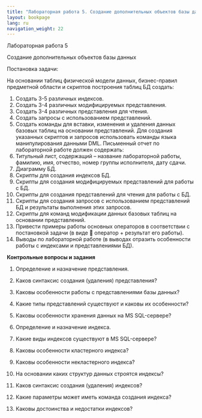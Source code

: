 ```yaml
---
title: "Лабораторная работа 5. Создание дополнительных объектов базы данных"
layout: bookpage
lang: ru
navigation_weight: 22
---
```


Лабораторная работа 5

Создание дополнительных объектов базы данных

Постановка задачи:

На основании таблиц физической модели данных, бизнес-правил предметной области и скриптов построения таблиц БД создать:

1.	Создать 3-5 различных индексов.
2.	Создать 3-4 различных модифицируемых представления.
3.	Создать 3-4 различных представления для чтения.
4.	Создать запросы с использованием представлений.
5.	Создать команды для вставки, изменения и удаления данных базовых таблиц на основании представлений.
Для	создания	указанных	скриптов	и	запросов	использовать команды языка манипулирования данными DML.
Письменный отчет по лабораторной работе должен содержать:
1.	Титульный лист, содержащий – название лабораторной работы, фамилию, имя, отчество, номер группы исполнителя, дату сдачи.
2.	Диаграмму БД.
3.	Скрипты для создания индексов БД.
4.	Скрипты	для	создания	модифицируемых	представлений	для работы с БД.
5.	Скрипты для создания представлений для чтения для работы с БД.
6.	Скрипты	для	создания	запросов	с	использованием представлений БД и результаты выполнения этих запросов.
7.	Скрипты для команд модификации данных базовых таблиц на основании представлений.
8.	Привести примеры работы основных операторов в соответствии с постановкой задачи (в виде  оператор + результат его работы).
9.	Выводы	по	лабораторной	работе	(в	выводах	отразить особенности работы с индексами и представлениями БД).

**Контрольные вопросы и задания**

1.	Определение и назначение представления.
2.	Каков синтаксис создания (удаления) представления?
3.	Каковы особенности работы с представлениями базы данных?
4.	Какие	типы	представлений	существуют	и	каковы	их особенности?
5.	Каковы особенности хранения данных на MS SQL-сервере?
6.	Определение и назначение индекса.
7.	Какие виды индексов существуют в MS SQL-сервере?
8.	Каковы особенности кластерного индекса?
 
9.	Каковы особенности некластерного индекса?
10.	На основании каких структур данных строятся индексы?
11.	Каков синтаксис создания (удаления) индексов?
12.	Какие параметры может иметь команда создания индекса?
13.	Каковы достоинства и недостатки индексов?
